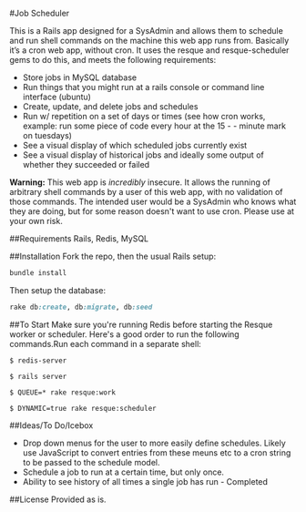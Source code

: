 #Job Scheduler

This is a Rails app designed for a SysAdmin and allows them to schedule and run shell commands on the machine this web app runs from. Basically it’s a cron web app, without cron. It uses the resque and resque-scheduler gems to do this, and meets the following requirements:

- Store jobs in MySQL database
- Run things that you might run at a rails console or command line interface (ubuntu)
- Create, update, and delete jobs and schedules
- Run w/ repetition on a set of days or times (see how cron works, example: run some piece of code every hour at the 15 - - minute mark on tuesdays)
- See a visual display of which scheduled jobs currently exist
- See a visual display of historical jobs and ideally some output of whether they succeeded or failed


**Warning:** This web app is *incredibly* insecure. It allows the running of arbitrary shell commands by a user of this web app, with no validation of those commands. The intended user would be a SysAdmin who knows what they are doing, but for some reason doesn't want to use cron. Please use at your own risk.

##Requirements
Rails, Redis, MySQL

##Installation
Fork the repo, then the usual Rails setup:
```ruby
bundle install
```
Then setup the database:
```ruby
rake db:create, db:migrate, db:seed
```

##To Start
Make sure you're running Redis before starting the Resque worker or scheduler. Here's a good order to run the following commands.Run each command in a separate shell:
```
$ redis-server
```
```
$ rails server
```
```
$ QUEUE=* rake resque:work
```
```
$ DYNAMIC=true rake resque:scheduler
```


##Ideas/To Do/Icebox
- Drop down menus for the user to more easily define schedules. Likely use JavaScript to convert entries from these meuns etc to a cron string to be passed to the schedule model.
- Schedule a job to run at a certain time, but only once.
- Ability to see history of all times a single job has run - Completed

##License
Provided as is.
